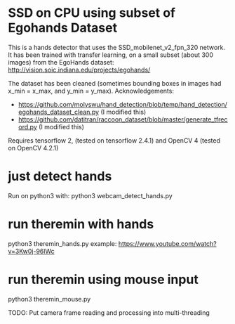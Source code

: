 # SSD on CPU using subset of Egohands Dataset

This is a hands detector that uses the SSD_mobilenet_v2_fpn_320 network.
It has been trained with transfer learning, on a small subset (about 300 images) from the EgoHands dataset:
    http://vision.soic.indiana.edu/projects/egohands/

The dataset has been cleaned (sometimes bounding boxes in images had x_min = x_max, and y_min = y_max).
Acknowledgements:
- https://github.com/molyswu/hand_detection/blob/temp/hand_detection/egohands_dataset_clean.py (I modified this)
- https://github.com/datitran/raccoon_dataset/blob/master/generate_tfrecord.py (I modified this)

Requires tensorflow 2, (tested on tensorflow 2.4.1)
and OpenCV 4 (tested on OpenCV 4.2.1)

# just detect hands
Run on python3 with:
    python3 webcam_detect_hands.py

# run theremin with hands
python3 theremin_hands.py
example: https://www.youtube.com/watch?v=3Kw0j-96lWc

# run theremin using mouse input
python3 theremin_mouse.py


TODO: Put camera frame reading and processing into multi-threading
